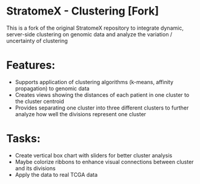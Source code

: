 StratomeX - Clustering [Fork]
=============================

This is a fork of the original StratomeX repository to integrate dynamic, server-side clustering on
genomic data and analyze the variation / uncertainty of clustering

Features:
========
- Supports application of clustering algorithms (k-means, affinity propagation) to genomic data
- Creates views showing the distances of each patient in one cluster to the cluster centroid
- Provides separating one cluster into three different clusters to further analyze how well the divisions represent one cluster

Tasks:
=====
- Create vertical box chart with sliders for better cluster analysis
- Maybe colorize ribbons to enhance visual connections between cluster and its divisions
- Apply the data to real TCGA data
